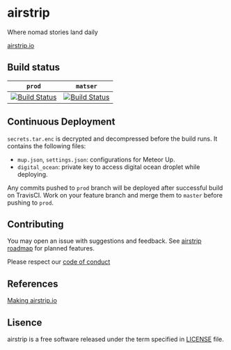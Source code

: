 # airstrip

Where nomad stories land daily

[airstrip.io](https://airstrip.io)

## Build status

`prod`    | `matser`   |
--------|----------|
[![Build Status](https://magnum.travis-ci.com/sungwoncho/airstrip.svg?token=hGE2stF83pPqiLgUqVjc&branch=prod)](https://magnum.travis-ci.com/sungwoncho/airstrip) | [![Build Status](https://magnum.travis-ci.com/sungwoncho/airstrip.svg?token=hGE2stF83pPqiLgUqVjc&branch=master)](https://magnum.travis-ci.com/sungwoncho/airstrip)


## Continuous Deployment

`secrets.tar.enc` is decrypted and decompressed before the build runs. It
 contains the following files:

* `mup.json`, `settings.json`: configurations for Meteor Up.
* `digital_ocean`: private key to access digital ocean droplet while deploying.

Any commits pushed to `prod` branch will be deployed after successful build on TravisCI.
Work on your feature branch and merge them to `master` before pushing to `prod`.


## Contributing

You may open an issue with suggestions and feedback. See [airstrip roadmap](https://trello.com/b/XLaDBggV/airstrip-roadmap) for planned features.

Please respect our [code of conduct](https://github.com/sungwoncho/airstrip/blob/master/CODE_OF_CONDUCT.md)


## References

[Making airstrip.io](https://sungwoncho.io/making-airstrip-io/)


## Lisence

airstrip is a free software released under the term specified in [LICENSE](https://github.com/sungwoncho/airstrip/blob/master/LISENCE) file.
